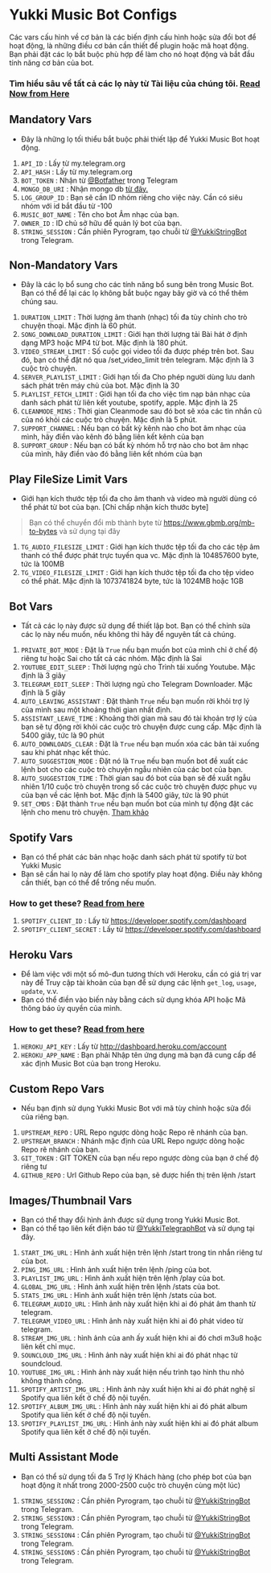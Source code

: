 # Yukki Music Bot Configs

Các vars cấu hình về cơ bản là các biến định cấu hình hoặc sửa đổi bot để hoạt động, là những điều cơ bản cần thiết để plugin hoặc mã hoạt động. Bạn phải đặt các lọ bắt buộc phù hợp để làm cho nó hoạt động và bắt đầu tính năng cơ bản của bot.

### Tìm hiểu sâu về tất cả các lọ này từ Tài liệu của chúng tôi. [Read Now from Here](https://notreallyshikhar.gitbook.io/yukkimusicbot/config-vars/available-vars)

## Mandatory Vars

- Đây là những lọ tối thiểu bắt buộc phải thiết lập để Yukki Music Bot hoạt động.

1. `API_ID` : Lấy từ my.telegram.org
2. `API_HASH` : Lấy từ my.telegram.org
3. `BOT_TOKEN` : Nhận từ [@Botfather](http://t.me/BotFather) trong Telegram
4. `MONGO_DB_URI` : Nhận mongo db [từ đây.](https://notreallyshikhar.gitbook.io/yukkimusicbot/deployment/mongodb)
5. `LOG_GROUP_ID` ​​: Bạn sẽ cần ID nhóm riêng cho việc này. Cần có siêu nhóm với id bắt đầu từ -100
6. `MUSIC_BOT_NAME` : Tên cho bot Âm nhạc của bạn.
7. `OWNER_ID` : ID chủ sở hữu để quản lý bot của bạn.
8. `STRING_SESSION` : Cần phiên Pyrogram, tạo chuỗi từ [@YukkiStringBot](http://t.me/YukkiStringBot) trong Telegram.

## Non-Mandatory Vars

- Đây là các lọ bổ sung cho các tính năng bổ sung bên trong Music Bot. Bạn có thể để lại các lọ không bắt buộc ngay bây giờ và có thể thêm chúng sau.

1. `DURATION_LIMIT` : Thời lượng âm thanh (nhạc) tối đa tùy chỉnh cho trò chuyện thoại. Mặc định là 60 phút.
2. `SONG_DOWNLOAD_DURATION_LIMIT` : Giới hạn thời lượng tải Bài hát ở định dạng MP3 hoặc MP4 từ bot. Mặc định là 180 phút.
3. `VIDEO_STREAM_LIMIT` : Số cuộc gọi video tối đa được phép trên bot. Sau đó, bạn có thể đặt nó qua /set_video_limit trên telegram. Mặc định là 3 cuộc trò chuyện.
4. `SERVER_PLAYLIST_LIMIT` : Giới hạn tối đa Cho phép người dùng lưu danh sách phát trên máy chủ của bot. Mặc định là 30
5. `PLAYLIST_FETCH_LIMIT` : Giới hạn tối đa cho việc tìm nạp bản nhạc của danh sách phát từ liên kết youtube, spotify, apple. Mặc định là 25
6. `CLEANMODE_MINS` : Thời gian Cleanmode sau đó bot sẽ xóa các tin nhắn cũ của nó khỏi các cuộc trò chuyện. Mặc định là 5 phút.
7. `SUPPORT_CHANNEL` : Nếu bạn có bất kỳ kênh nào cho bot âm nhạc của mình, hãy điền vào kênh đó bằng liên kết kênh của bạn
8. `SUPPORT_GROUP` : Nếu bạn có bất kỳ nhóm hỗ trợ nào cho bot âm nhạc của mình, hãy điền vào đó bằng liên kết nhóm của bạn

## Play FileSize Limit Vars

- Giới hạn kích thước tệp tối đa cho âm thanh và video mà người dùng có thể phát từ bot của bạn. [Chỉ chấp nhận kích thước byte]
> Bạn có thể chuyển đổi mb thành byte từ https://www.gbmb.org/mb-to-bytes và sử dụng tại đây

1. `TG_AUDIO_FILESIZE_LIMIT` : Giới hạn kích thước tệp tối đa cho các tệp âm thanh có thể được phát trực tuyến qua vc. Mặc định là 104857600 byte, tức là 100MB
2. `TG_VIDEO_FILESIZE_LIMIT` : Giới hạn kích thước tệp tối đa cho tệp video có thể phát. Mặc định là 1073741824 byte, tức là 1024MB hoặc 1GB

## Bot Vars

- Tất cả các lọ này được sử dụng để thiết lập bot. Bạn có thể chỉnh sửa các lọ này nếu muốn, nếu không thì hãy để nguyên tất cả chúng.

1. `PRIVATE_BOT_MODE` : Đặt là `True` nếu bạn muốn bot của mình chỉ ở chế độ riêng tư hoặc Sai cho tất cả các nhóm. Mặc định là Sai
2. `YOUTUBE_EDIT_SLEEP` : Thời lượng ngủ cho Trình tải xuống Youtube. Mặc định là 3 giây
3. `TELEGRAM_EDIT_SLEEP` : Thời lượng ngủ cho Telegram Downloader. Mặc định là 5 giây
4. `AUTO_LEAVING_ASSISTANT` : Đặt thành `True` nếu bạn muốn rời khỏi trợ lý của mình sau một khoảng thời gian nhất định.
5. `ASSISTANT_LEAVE_TIME` : Khoảng thời gian mà sau đó tài khoản trợ lý của bạn sẽ tự động rời khỏi các cuộc trò chuyện được cung cấp. Mặc định là 5400 giây, tức là 90 phút
6. `AUTO_DOWNLOADS_CLEAR` : Đặt là `True` nếu bạn muốn xóa các bản tải xuống sau khi phát nhạc kết thúc.
7. `AUTO_SUGGESTION_MODE` : Đặt nó là `True` nếu bạn muốn bot đề xuất các lệnh bot cho các cuộc trò chuyện ngẫu nhiên của các bot của bạn.
9. `AUTO_SUGGESTION_TIME` : Thời gian sau đó bot của bạn sẽ đề xuất ngẫu nhiên 1/10 cuộc trò chuyện trong số các cuộc trò chuyện được phục vụ của bạn về các lệnh bot. Mặc định là 5400 giây, tức là 90 phút
10. `SET_CMDS` : Đặt thành `True` nếu bạn muốn bot của mình tự động đặt các lệnh cho menu trò chuyện. [Tham khảo](https://i.postimg.cc/Bbg3LQTG/image.png)

## Spotify Vars

- Bạn có thể phát các bản nhạc hoặc danh sách phát từ spotify từ bot Yukki Music
- Bạn sẽ cần hai lọ này để làm cho spotify play hoạt động. Điều này không cần thiết, bạn có thể để trống nếu muốn.
  
### How to get these? [Read from here](https://notreallyshikhar.gitbook.io/yukkimusicbot/deployment/spotify)


1. `SPOTIFY_CLIENT_ID` : Lấy từ https://developer.spotify.com/dashboard
2. `SPOTIFY_CLIENT_SECRET` : Lấy từ https://developer.spotify.com/dashboard


## Heroku Vars

- Để làm việc với một số mô-đun tương thích với Heroku, cần có giá trị var này để Truy cập tài khoản của bạn để sử dụng các lệnh `get_log`, `usage`, `update`, v.v.
- Bạn có thể điền vào biến này bằng cách sử dụng khóa API hoặc Mã thông báo ủy quyền của mình.

### How to get these? [Read from here](https://notreallyshikhar.gitbook.io/yukkimusicbot/config-vars/heroku-vars)

1. `HEROKU_API_KEY` : Lấy từ http://dashboard.heroku.com/account
2. `HEROKU_APP_NAME` : Bạn phải Nhập tên ứng dụng mà bạn đã cung cấp để xác định Music Bot của bạn trong Heroku.

## Custom Repo Vars

- Nếu bạn định sử dụng Yukki Music Bot với mã tùy chỉnh hoặc sửa đổi của riêng bạn.

1. `UPSTREAM_REPO` : URL Repo ngược dòng hoặc Repo rẽ nhánh của bạn.
2. `UPSTREAM_BRANCH` : Nhánh mặc định của URL Repo ngược dòng hoặc Repo rẽ nhánh của bạn.
3. `GIT_TOKEN` : GIT TOKEN của bạn nếu repo ngược dòng của bạn ở chế độ riêng tư
4. `GITHUB_REPO` : Url Github Repo của bạn, sẽ được hiển thị trên lệnh /start



## Images/Thumbnail Vars

- Bạn có thể thay đổi hình ảnh được sử dụng trong Yukki Music Bot.
- Bạn có thể tạo liên kết điện báo từ [@YukkiTelegraphBot](http://t.me/YukkiTelegraphBot) và sử dụng tại đây.

1. `START_IMG_URL` : Hình ảnh xuất hiện trên lệnh /start trong tin nhắn riêng tư của bot.
2. `PING_IMG_URL` : Hình ảnh xuất hiện trên lệnh /ping của bot.
3. `PLAYLIST_IMG_URL` : Hình ảnh xuất hiện trên lệnh /play của bot.
4. `GLOBAL_IMG_URL` : Hình ảnh xuất hiện trên lệnh /stats của bot.
5. `STATS_IMG_URL` : Hình ảnh xuất hiện trên lệnh /stats của bot.
6. `TELEGRAM_AUDIO_URL` : Hình ảnh này xuất hiện khi ai đó phát âm thanh từ telegram.
7. `TELEGRAM_VIDEO_URL` : Hình ảnh này xuất hiện khi ai đó phát video từ telegram.
8. `STREAM_IMG_URL` : hình ảnh của anh ấy xuất hiện khi ai đó chơi m3u8 hoặc liên kết chỉ mục.
9. `SOUNCLOUD_IMG_URL` : Hình ảnh này xuất hiện khi ai đó phát nhạc từ soundcloud.
10. `YOUTUBE_IMG_URL` : Hình ảnh này xuất hiện nếu trình tạo hình thu nhỏ không thành công.
11. `SPOTIFY_ARTIST_IMG_URL` : Hình ảnh này xuất hiện khi ai đó phát nghệ sĩ Spotify qua liên kết ở chế độ nội tuyến.
12. `SPOTIFY_ALBUM_IMG_URL` : Hình ảnh này xuất hiện khi ai đó phát album Spotify qua liên kết ở chế độ nội tuyến.
13. `SPOTIFY_PLAYLIST_IMG_URL` : Hình ảnh này xuất hiện khi ai đó phát album Spotify qua liên kết ở chế độ nội tuyến.

## Multi Assistant Mode

- Bạn có thể sử dụng tối đa 5 Trợ lý Khách hàng (cho phép bot của bạn hoạt động ít nhất trong 2000-2500 cuộc trò chuyện cùng một lúc)

1. `STRING_SESSION2` : Cần phiên Pyrogram, tạo chuỗi từ [@YukkiStringBot](http://t.me/YukkiStringBot) trong Telegram.
2. `STRING_SESSION3` : Cần phiên Pyrogram, tạo chuỗi từ [@YukkiStringBot](http://t.me/YukkiStringBot) trong Telegram.
3. `STRING_SESSION4` : Cần phiên Pyrogram, tạo chuỗi từ [@YukkiStringBot](http://t.me/YukkiStringBot) trong Telegram.
4. `STRING_SESSION5` : Cần phiên Pyrogram, tạo chuỗi từ [@YukkiStringBot](http://t.me/YukkiStringBot) trong Telegram.
